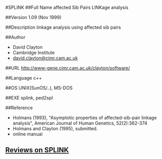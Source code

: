 #SPLINK
##Full Name
affected Sib Pairs LINKage analysis

##Version
1.09 (Nov 1999)

##Description
linkage analysis using affected sib pairs

##Author
* David Clayton
* Cambridge Institute
* david.clayton@cimr.cam.ac.uk

##URL
http://www-gene.cimr.cam.ac.uk/clayton/software/

##Language
c++

##OS
UNIX(SunOS/..), MS-DOS

##EXE
splink, ped2spl

##Reference
* Holmans (1993), "Asymptotic properties of affected-sib-pair linkage analysis", American Journal of Human Genetics, 52(2):362-374
* Holmans and Clayton (1995), submitted.
* online manual


## [Reviews on SPLINK](https://github.com/gaow/genetic-analysis-software/issues/555)